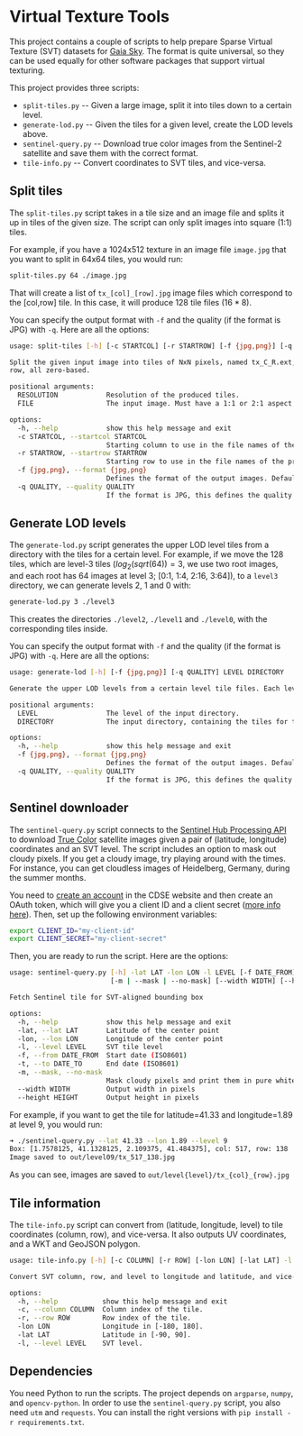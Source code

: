 # Virtual Texture Tools

This project contains a couple of scripts to help prepare Sparse Virtual Texture (SVT) datasets for [Gaia Sky](https://codeberg.org/gaiasky/gaiasky). The format is quite universal, so they can be used equally for other software packages that support virtual texturing.

This project provides three scripts:

- `split-tiles.py` -- Given a large image, split it into tiles down to a certain level.
- `generate-lod.py` -- Given the tiles for a given level, create the LOD levels above.
- `sentinel-query.py` -- Download true color images from the Sentinel-2 satellite and save them with the correct format. 
- `tile-info.py` -- Convert coordinates to SVT tiles, and vice-versa.

## Split tiles 

The `split-tiles.py` script takes in a tile size and an image file and splits it up in tiles of the given size. The script can only split images into square (1:1) tiles.

For example, if you have a 1024x512 texture in an image file `image.jpg` that you want to split in 64x64 tiles, you would run:

```bash
split-tiles.py 64 ./image.jpg
```

That will create a list of `tx_[col]_[row].jpg` image files which correspond to the [col,row] tile. In this case, it will produce 128 tile files ($16*8$). 

You can specify the output format with `-f` and the quality (if the format is JPG) with `-q`. Here are all the options:

```bash
usage: split-tiles [-h] [-c STARTCOL] [-r STARTROW] [-f {jpg,png}] [-q QUALITY] RESOLUTION FILE

Split the given input image into tiles of NxN pixels, named tx_C_R.ext, where C is the column and R is the
row, all zero-based.

positional arguments:
  RESOLUTION            Resolution of the produced tiles.
  FILE                  The input image. Must have a 1:1 or 2:1 aspect ratio.

options:
  -h, --help            show this help message and exit
  -c STARTCOL, --startcol STARTCOL
                        Starting column to use in the file names of the produced tiles.
  -r STARTROW, --startrow STARTROW
                        Starting row to use in the file names of the produced tiles.
  -f {jpg,png}, --format {jpg,png}
                        Defines the format of the output images. Defaults to jpg.
  -q QUALITY, --quality QUALITY
                        If the format is JPG, this defines the quality setting in [1,100]. Defaults to 95.
```

## Generate LOD levels

The `generate-lod.py` script generates the upper LOD level tiles from a directory with the tiles for a certain level. For example, if we move the 128 tiles, which are level-3 tiles ($log_2(sqrt(64))=3$, we use two root images, and each root has 64 images at level 3; [0:1, 1:4, 2:16, 3:64]), to a `level3` directory, we can generate levels 2, 1 and 0 with:

```bash
generate-lod.py 3 ./level3
```

This creates the directories `./level2`, `./level1` and `./level0`, with the corresponding tiles inside.

You can specify the output format with `-f` and the quality (if the format is JPG) with `-q`. Here are all the options:

```bash
usage: generate-lod [-h] [-f {jpg,png}] [-q QUALITY] LEVEL DIRECTORY

Generate the upper LOD levels from a certain level tile files. Each level L is put in the 'levelL' directory.

positional arguments:
  LEVEL                 The level of the input directory.
  DIRECTORY             The input directory, containing the tiles for the specified level.

options:
  -h, --help            show this help message and exit
  -f {jpg,png}, --format {jpg,png}
                        Defines the format of the output images. Defaults to jpg.
  -q QUALITY, --quality QUALITY
                        If the format is JPG, this defines the quality setting in [1,100]. Defaults to 95.
```

## Sentinel downloader

The `sentinel-query.py` script connects to the [Sentinel Hub Processing API](https://documentation.dataspace.copernicus.eu/APIs/SentinelHub/Process.html) to download [True Color]( https://documentation.dataspace.copernicus.eu/APIs/SentinelHub/Process/Examples/S2L2A.html#true-color) satellite images given a pair of (latitude, longitude) coordinates and an SVT level. The script includes an option to mask out cloudy pixels. If you get a cloudy image, try playing around with the times. For instance, you can get cloudless images of Heidelberg, Germany, during the summer months.

You need to [create an account](https://documentation.dataspace.copernicus.eu/Registration.html) in the CDSE website and then create an OAuth token, which will give you a client ID and a client secret ([more info here](https://documentation.dataspace.copernicus.eu/APIs/SentinelHub/Overview/Authentication.html#python)). Then, set up the following environment variables:

```bash
export CLIENT_ID="my-client-id"
export CLIENT_SECRET="my-client-secret"
```

Then, you are ready to run the script. Here are the options:

```bash
usage: sentinel-query.py [-h] -lat LAT -lon LON -l LEVEL [-f DATE_FROM] [-t DATE_TO]
                         [-m | --mask | --no-mask] [--width WIDTH] [--height HEIGHT]

Fetch Sentinel tile for SVT-aligned bounding box

options:
  -h, --help            show this help message and exit
  -lat, --lat LAT       Latitude of the center point
  -lon, --lon LON       Longitude of the center point
  -l, --level LEVEL     SVT tile level
  -f, --from DATE_FROM  Start date (ISO8601)
  -t, --to DATE_TO      End date (ISO8601)
  -m, --mask, --no-mask
                        Mask cloudy pixels and print them in pure white
  --width WIDTH         Output width in pixels
  --height HEIGHT       Output height in pixels
```

For example, if you want to get the tile for latitude=41.33 and longitude=1.89 at level 9, you would run:

```bash
➜ ./sentinel-query.py --lat 41.33 --lon 1.89 --level 9
Box: [1.7578125, 41.1328125, 2.109375, 41.484375], col: 517, row: 138
Image saved to out/level09/tx_517_138.jpg
```

As you can see, images are saved to `out/level{level}/tx_{col}_{row}.jpg`

## Tile information

The `tile-info.py` script can convert from (latitude, longitude, level) to tile coordinates (column, row), and vice-versa. It also outputs UV coordinates, and a WKT and GeoJSON polygon.

```bash
usage: tile-info.py [-h] [-c COLUMN] [-r ROW] [-lon LON] [-lat LAT] -l LEVEL

Convert SVT column, row, and level to longitude and latitude, and vice-versa.

options:
  -h, --help           show this help message and exit
  -c, --column COLUMN  Column index of the tile.
  -r, --row ROW        Row index of the tile.
  -lon LON             Longitude in [-180, 180].
  -lat LAT             Latitude in [-90, 90].
  -l, --level LEVEL    SVT level.
```


## Dependencies

You need Python to run the scripts. The project depends on `argparse`, `numpy`, and `opencv-python`. In order to use the `sentinel-query.py` script, you also need `utm` and `requests`. You can install the right versions with `pip install -r requirements.txt`.

